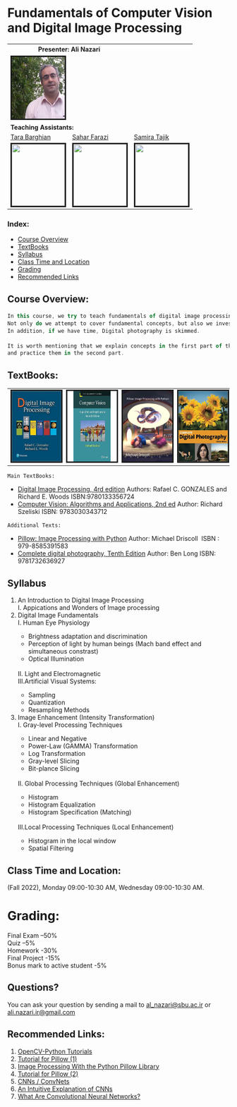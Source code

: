 # Fundamentals of Computer Vision and Digital Image Processing

<table>
  <tr>
    <th colspan="2"><span style="font-weight:bold">Presenter: </span>Ali Nazari</th>
  </tr>
  <tr>
    <td><img src="images/nazari.jfif" alt="" border='3' height='140' width='120' /></td>
  </tr>
  <tr>
    <td colspan="5"><span style="font-weight:bold">Teaching Assistants:</span></td>
  </tr>
  <tr>
    <td><a href="https://github.com/tarabarghian">Tara Barghian</a></td>
    <td><a href="https://github.com/Sahari-96">Sahar Farazi</a></td>
    <td><a href="https://github.com/Samira-Tajik">Samira Tajik</a></td>
  </tr>
  <tr>
    <td><img src="images/t.jfif" alt="" border='3' height='140' width='120' /></td>
    <td><img src="images/s.jfif" alt="" border='3' height='140' width='120' /></td>
    <td><img src="images/j.jfif" alt="" border='3' height='140' width='120' /></td>
  </tr>
</table>

### **Index:**
- [Course Overview](#Course-Overview)
- [TextBooks](#TextBooks)
- [Syllabus](#syllabus)
- [Class Time and Location](#Class-Time-and-Location)
- [Grading](#Grading)
- [Recommended Links](#links)

## <a name="Course-Overview"></a>Course Overview:
```javascript
In this course, we try to teach fundamentals of digital image processing and computer vision including theories and techniques for undergraduate students. 
Not only do we attempt to cover fundamental concepts, but also we investigate basic codes in DIP. Particularly, some Python libraries such as Pillow and OpenCV are considered. 
In addition, if we have time, Digital photography is skimmed.

It is worth mentioning that we explain concepts in the first part of the class 
and practice them in the second part.
```
## <a name="TextBooks"></a>TextBooks:

<table class="tg">
  <tr>
    <td class="tg-0lax"><img src="images/dip4e.jpg" alt="" border='3' height='160' width='170' /></td>
    <td class="tg-0lax"><img src="images/computer_vision_szeliski.jpg" alt="" border='3' height='160' width='170' /></td>
    <td class="tg-0lax"><img src="images/pillow.jfif" alt="" border='3' height='160' width='170' /></td>
    <td class="tg-0lax"><img src="images/digital_photography.jpg" alt="" border='3' height='160' width='170' /></td>
  </tr>
</table>

```
Main TextBooks:
```
* [Digital Image Processing, 4rd edition](https://www.imageprocessingplace.com/DIP-4E/dip4e_main_page.htm)
  Authors: Rafael C. GONZALES and Richard E. Woods
  ISBN:9780133356724
* [Computer Vision: Algorithms and Applications, 2nd ed](https://szeliski.org/Book/)
  Author: Richard Szeliski
  ISBN: 9783030343712

```
Additional Texts:
```
* [Pillow: Image Processing with Python](https://www.amazon.com/Pillow-Processing-Python-Michael-Driscoll/dp/B08ZBRS1WM)
  Author: Michael Driscoll 
  ‏ ISBN  : 979-8585391583 
* [Complete digital photography, Tenth Edition](https://www.amazon.com/Complete-Digital-Photography-Ben-Long/dp/1732636923)
  Author: Ben Long 
  ISBN: 9781732636927 
  

 ## <a name='syllabus' />Syllabus
  1. An Introduction to Digital Image Processing
        <br/><t/>I. Appications and Wonders of Image processing
  2. Digital Image Fundamentals
      <br/><t/>I. Human Eye Physiology
      <ul>
      <li>Brightness adaptation and discrimination</li>
      <li>Perception of light by human beings (Mach band effect and simultaneous constrast)</li>
      <li>Optical Illumination</li>
      </ul>
      <br/><t/>II. Light and Electromagnetic
      <br/><t/>III.Artificial Visual Systems:
      <ul>
      <li>Sampling</li>      
      <li>Quantization</li>
      <li>Resampling Methods</li>
      </ul>      
  2. Image Enhancement (Intensity Transformation)
      <br/><t/>I. Gray-level Processing Techniques
      <ul>
      <li>Linear and Negative</li>
      <li>Power-Law (GAMMA) Transformation</li>
      <li>Log Transformation</li>
      <li>Gray-level Slicing</li>
      <li>Bit-plance Slicing</li>
      </ul>
      <br/><t/>II. Global Processing Techniques (Global Enhancement)
      <ul>
      <li>Histogram</li>
      <li>Histogram Equalization</li>
      <li>Histogram Specification (Matching)</li>
      </ul>   
      <br/><t/>III.Local Processing Techniques (Local Enhancement)
      <ul>
      <li>Histogram in the local window</li>
      <li>Spatial Filtering</li>      
      </ul>      


## <a name="Class-Time-and-Location"></a>Class Time and Location:
(Fall 2022),
Monday  09:00-10:30 AM,
Wednesday  09:00-10:30 AM.

# <a name="Grading"></a>Grading:

Final Exam –50% </br>
Quiz –5%  </br>
Homework -30% </br>
Final Project -15%</br>
Bonus mark to active student -5% </br>

## <a name="Questions"></a>Questions?
You can ask your question by sending a mail to al_nazari@sbu.ac.ir or ali.nazari.ir@gmail.com 

## <a name="links"></a>Recommended Links:
1. [OpenCV-Python Tutorials](https://docs.opencv.org/4.x/d6/d00/tutorial_py_root.html) 
2. [Tutorial for Pillow (1)](https://pillow.readthedocs.io/en/stable/handbook/tutorial.html)
3. [Image Processing With the Python Pillow Library](https://realpython.com/image-processing-with-the-python-pillow-library/)
4. [Tutorial for Pillow (2)](https://coderzcolumn.com/tutorials/python/pillow)
5. [CNNs / ConvNets](https://cs231n.github.io/convolutional-networks/)
6. [An Intuitive Explanation of CNNs](https://ujjwalkarn.me/2016/08/11/intuitive-explanation-convnets/)
7. [What Are Convolutional Neural Networks?](https://de.mathworks.com/videos/introduction-to-deep-learning-what-are-convolutional-neural-networks--1489512765771.html)
